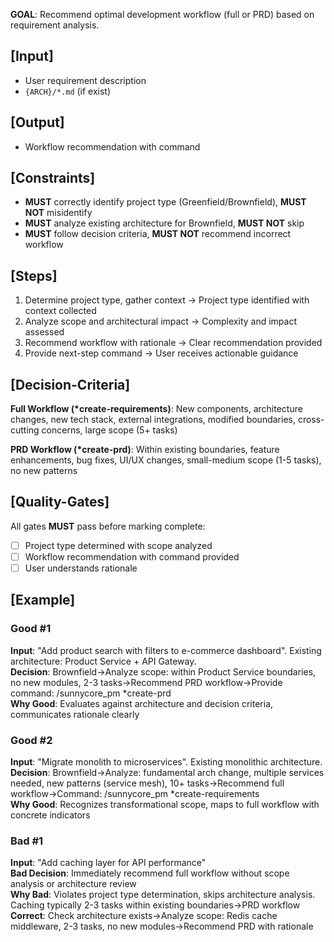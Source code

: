 **GOAL**: Recommend optimal development workflow (full or PRD) based on requirement analysis.

## [Input]
- User requirement description
- `{ARCH}/*.md` (if exist)

## [Output]
- Workflow recommendation with command

## [Constraints]
- **MUST** correctly identify project type (Greenfield/Brownfield), **MUST NOT** misidentify
- **MUST** analyze existing architecture for Brownfield, **MUST NOT** skip
- **MUST** follow decision criteria, **MUST NOT** recommend incorrect workflow

## [Steps]
1. Determine project type, gather context → Project type identified with context collected
2. Analyze scope and architectural impact → Complexity and impact assessed
3. Recommend workflow with rationale → Clear recommendation provided
4. Provide next-step command → User receives actionable guidance

## [Decision-Criteria]
**Full Workflow (*create-requirements)**: New components, architecture changes, new tech stack, external integrations, modified boundaries, cross-cutting concerns, large scope (5+ tasks)

**PRD Workflow (*create-prd)**: Within existing boundaries, feature enhancements, bug fixes, UI/UX changes, small-medium scope (1-5 tasks), no new patterns

## [Quality-Gates]
All gates **MUST** pass before marking complete:
- [ ] Project type determined with scope analyzed
- [ ] Workflow recommendation with command provided
- [ ] User understands rationale

## [Example]

### Good #1
**Input**: "Add product search with filters to e-commerce dashboard". Existing architecture: Product Service + API Gateway.  
**Decision**: Brownfield→Analyze scope: within Product Service boundaries, no new modules, 2-3 tasks→Recommend PRD workflow→Provide command: /sunnycore_pm *create-prd  
**Why Good**: Evaluates against architecture and decision criteria, communicates rationale clearly

### Good #2
**Input**: "Migrate monolith to microservices". Existing monolithic architecture.  
**Decision**: Brownfield→Analyze: fundamental arch change, multiple services needed, new patterns (service mesh), 10+ tasks→Recommend full workflow→Command: /sunnycore_pm *create-requirements  
**Why Good**: Recognizes transformational scope, maps to full workflow with concrete indicators

### Bad #1
**Input**: "Add caching layer for API performance"  
**Bad Decision**: Immediately recommend full workflow without scope analysis or architecture review  
**Why Bad**: Violates project type determination, skips architecture analysis. Caching typically 2-3 tasks within existing boundaries→PRD workflow  
**Correct**: Check architecture exists→Analyze scope: Redis cache middleware, 2-3 tasks, no new modules→Recommend PRD with rationale
